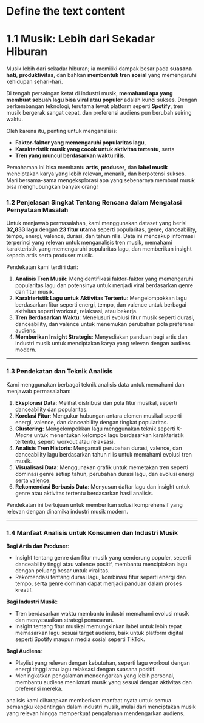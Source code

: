 # Define the text content

# 1.1 Musik: Lebih dari Sekadar Hiburan
Musik lebih dari sekadar hiburan; ia memiliki dampak besar pada **suasana hati**, **produktivitas**, dan bahkan **membentuk tren sosial** yang memengaruhi kehidupan sehari-hari. 

Di tengah persaingan ketat di industri musik, **memahami apa yang membuat sebuah lagu bisa viral atau populer** adalah kunci sukses. Dengan perkembangan teknologi, terutama lewat platform seperti **Spotify**, tren musik bergerak sangat cepat, dan preferensi audiens pun berubah seiring waktu.

Oleh karena itu, penting untuk menganalisis:
- **Faktor-faktor yang memengaruhi popularitas lagu**,
- **Karakteristik musik yang cocok untuk aktivitas tertentu**, serta
- **Tren yang muncul berdasarkan waktu rilis**.

Pemahaman ini bisa membantu **artis**, **produser**, dan **label musik** menciptakan karya yang lebih relevan, menarik, dan berpotensi sukses. 
Mari bersama-sama mengeksplorasi apa yang sebenarnya membuat musik bisa menghubungkan banyak orang!

### **1.2 Penjelasan Singkat Tentang Rencana dalam Mengatasi Pernyataan Masalah**

Untuk menjawab permasalahan, kami menggunakan dataset yang berisi **32,833 lagu** dengan **23 fitur utama** seperti popularitas, genre, danceability, tempo, energi, valence, durasi, dan tahun rilis. Data ini mencakup informasi terperinci yang relevan untuk menganalisis tren musik, memahami karakteristik yang memengaruhi popularitas lagu, dan memberikan insight kepada artis serta produser musik.  

Pendekatan kami terdiri dari:
1. **Analisis Tren Musik**: Mengidentifikasi faktor-faktor yang memengaruhi popularitas lagu dan potensinya untuk menjadi viral berdasarkan genre dan fitur musik.
2. **Karakteristik Lagu untuk Aktivitas Tertentu**: Mengelompokkan lagu berdasarkan fitur seperti energi, tempo, dan valence untuk berbagai aktivitas seperti workout, relaksasi, atau bekerja.
3. **Tren Berdasarkan Waktu**: Menelusuri evolusi fitur musik seperti durasi, danceability, dan valence untuk menemukan perubahan pola preferensi audiens.
4. **Memberikan Insight Strategis**: Menyediakan panduan bagi artis dan industri musik untuk menciptakan karya yang relevan dengan audiens modern.

---

### **1.3 Pendekatan dan Teknik Analisis**

Kami menggunakan berbagai teknik analisis data untuk memahami dan menjawab permasalahan:
1. **Eksplorasi Data**: Melihat distribusi dan pola fitur musikal, seperti danceability dan popularitas.
2. **Korelasi Fitur**: Mengukur hubungan antara elemen musikal seperti energi, valence, dan danceability dengan tingkat popularitas.
3. **Clustering**: Mengelompokkan lagu menggunakan teknik seperti *K-Means* untuk menentukan kelompok lagu berdasarkan karakteristik tertentu, seperti workout atau relaksasi.
4. **Analisis Tren Historis**: Mengamati perubahan durasi, valence, dan danceability lagu berdasarkan tahun rilis untuk memahami evolusi tren musik.
5. **Visualisasi Data**: Menggunakan grafik untuk memetakan tren seperti dominasi genre setiap tahun, perubahan durasi lagu, dan evolusi energi serta valence.
6. **Rekomendasi Berbasis Data**: Menyusun daftar lagu dan insight untuk genre atau aktivitas tertentu berdasarkan hasil analisis.

Pendekatan ini bertujuan untuk memberikan solusi komprehensif yang relevan dengan dinamika industri musik modern.

---

### **1.4 Manfaat Analisis untuk Konsumen dan Industri Musik**

**Bagi Artis dan Produser**:
- Insight tentang genre dan fitur musik yang cenderung populer, seperti danceability tinggi atau valence positif, membantu menciptakan lagu dengan peluang besar untuk viralitas.
- Rekomendasi tentang durasi lagu, kombinasi fitur seperti energi dan tempo, serta genre dominan dapat menjadi panduan dalam proses kreatif.

**Bagi Industri Musik**:
- Tren berdasarkan waktu membantu industri memahami evolusi musik dan menyesuaikan strategi pemasaran.
- Insight tentang fitur musikal memungkinkan label untuk lebih tepat memasarkan lagu sesuai target audiens, baik untuk platform digital seperti Spotify maupun media sosial seperti TikTok.

**Bagi Audiens**:
- Playlist yang relevan dengan kebutuhan, seperti lagu workout dengan energi tinggi atau lagu relaksasi dengan suasana positif.
- Meningkatkan pengalaman mendengarkan yang lebih personal, membantu audiens menikmati musik yang sesuai dengan aktivitas dan preferensi mereka.


analisis kami diharapkan memberikan manfaat nyata untuk semua pemangku kepentingan dalam industri musik, mulai dari menciptakan musik yang relevan hingga memperkuat pengalaman mendengarkan audiens.
